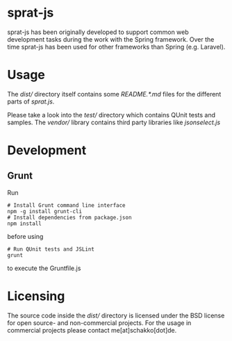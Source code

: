﻿# sprat-js
sprat-js has been originally developed to support common web development tasks during the work with the Spring framework. Over the time sprat-js has been used for other frameworks than Spring (e.g. Laravel).

# Usage
The *dist/* directory itself contains some *README.\*.md* files for the different parts of *sprat.js*. 

Please take a look into the *test/* directory which contains QUnit tests and samples. 
The *vendor/* library contains third party libraries like *jsonselect.js*

# Development
## Grunt
Run

	# Install Grunt command line interface
	npm -g install grunt-cli
	# Install dependencies from package.json
	npm install

before using 

	# Run QUnit tests and JSLint
	grunt
	
to execute the Gruntfile.js

# Licensing
The source code inside the *dist/* directory is licensed under the BSD license for open source- and non-commercial projects. For the usage in commercial projects please contact me[at]schakko[dot]de.

